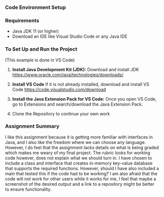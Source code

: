 ### Code Environment Setup

### Requirements
- Java JDK 11 (or higher)
- Download an IDE like Visual Studio Code or any Java IDE

### To Set Up and Run the Project 

(This example is done in VS Code)

1. **Install Java Development Kit (JDK):** Download and install JDK https://www.oracle.com/java/technologies/downloads/

2. **Install VS Code** If it is not already installed, download and install VS Code https://code.visualstudio.com/download

3. **Install the Java Extension Pack for VS Code:** Once you open VS Code, go to Extensions and search/download the Java Extension Pack.

4. Clone the Repository to continue your own work

### Assignment Summary

I like this assignment because it is getting more familiar with interfaces in Java, and I also like the freedom where we can choose any language. 
However, I do feel that the assignment lacks details on what is being graded which makes me weary of my final project. 
The rubric looks for working code however, does not explain what we should turn in. I have chosen to include a class and interface that creates 
in-memory key-value database that supports the required functions. However, should I have also included a main that tested this if the code had 
to be working? I am also afraid that the code will not work for other users while it works for me, I feel that maybe a screenshot of the desired 
output and a link to a repository might be better to ensure functionality. 
